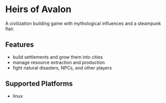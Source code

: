 # Heirs of Avalon #

A civilization building game with mythological influences and a steampunk flair.


## Features ##

* build settlements and grow them into cities
* manage resource extraction and production
* fight natural disasters, NPCs, and other players


## Supported Platforms ##

* linux
